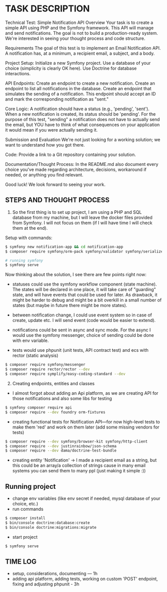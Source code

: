 # TASK DESCRIPTION

Technical Test: Simple Notification API
Overview
Your task is to create a simple API using PHP and the Symfony framework. This API will manage and send notifications. The goal is not to build a production-ready system. We're interested in seeing your thought process and code structure.

Requirements
The goal of this test is to implement an Email Notification API. A notification has, at a minimum, a recipient email, a subject, and a body.

Project Setup:
Initialize a new Symfony project.
Use a database of your choice (simplicity is clearly OK here).
Use Doctrine for database interactions.

API Endpoints:
Create an endpoint to create a new notification.
Create an endpoint to list all notifications in the database.
Create an endpoint that simulates the sending of a notification. This endpoint should accept an ID and mark the corresponding notification as "sent."

Core Logic:
A notification should have a status (e.g., 'pending', 'sent').
When a new notification is created, its status should be 'pending'.
For the purpose of this test, "sending" a notification does not have to actually send the email, but YOU have to think of what consequences on your application it would mean if you were actually sending it.

Submission and Evaluation
We're not just looking for a working solution; we want to understand how you got there.

Code:
Provide a link to a Git repository containing your solution.

Documentation/Thought Process:
In the README.md also document every choice you've made regarding architecture, decisions, workaround if needed, or anything you find relevant.


Good luck! We look forward to seeing your work.

## STEPS AND THOUGHT PROCESS

1. So the first thing is to set up project, I am using a PHP and SQL database from my machine, but I will leave the docker files
provided from Symfony. I will not focus on them (if I will have time I will check them at the end).

Setup with commands:
```bash
$ symfony new notification-app && cd notification-app
$ composer require symfony/orm-pack symfony/validator symfony/serializer symfony/uid symfony/maker-bundle --dev symfony/test-pack

# running symfony
$ symfony serve
```

Now thinking about the solution, I see there are few points right now: 
- statuses could use the symfony workflow component (state machine).
The states will be declared in one place, it will take care of "guarding" state, and will have events that could be used for later.
As drawback, it might be harder to debug and might be a bit overkill in a small number of states (but maybe in future there might be more states).

- between notification change, I could use event system so in case of create, update etc. I will send event (code would be easier to extend).

- notifications could be sent in async and sync mode. For the async I would use the symfony messenger, 
choice of sending could be done with env variable.

- tests would use phpunit (unit tests, API contract test) and ecs with rector (static analysis) 

```bash
$ composer require symfony/messenger
$ composer require rector/rector --dev
$ composer require symplify/easy-coding-standard --dev
```

2. Creating endpoints, entities and classes

- I almost forgot about adding an Api platform, as we are creating API for those notifications and also some libs for testing

```bash
$ symfony composer require api
$ composer require --dev foundry orm-fixtures
```

- creating functional tests for Notification API—for now high-level tests to make them 'red' and work on them later
  (add some missing vendors for tests)

```bash
$ composer require --dev symfony/browser-kit symfony/http-client
$ composer require --dev justinrainbow/json-schema
$ composer require --dev dama/doctrine-test-bundle
```

- creating entity 'Notification' → I made a recipient email as a string, but this could be an array/a collection of strings cause 
in many email systems you can send them to many ppl (just making it simple :))

## Running project

- change env variables (like env secret if needed, mysql database of your choice, etc.)
- run commands

```bash
$ composer install
$ bin/console doctrine:database:create
$ bin/console doctrine:migrations:migrate
```

- start project

```bash
$ symfony serve
```

## TIME LOG

- setup, considerations, documenting — 1h
- adding api platform, adding tests, working on custom 'POST' endpoint, fixing and adjusting phpunit - 3h
